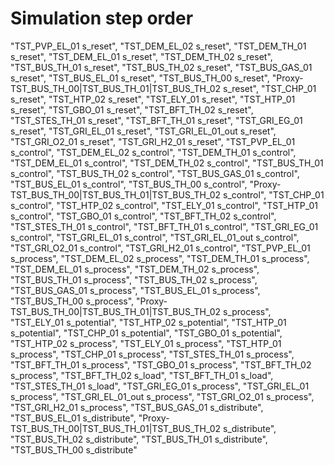 # Simulation step order
"TST_PVP_EL_01 s_reset",
"TST_DEM_EL_02 s_reset",
"TST_DEM_TH_01 s_reset",
"TST_DEM_EL_01 s_reset",
"TST_DEM_TH_02 s_reset",
"TST_BUS_TH_01 s_reset",
"TST_BUS_TH_02 s_reset",
"TST_BUS_GAS_01 s_reset",
"TST_BUS_EL_01 s_reset",
"TST_BUS_TH_00 s_reset",
"Proxy-TST_BUS_TH_00|TST_BUS_TH_01|TST_BUS_TH_02 s_reset",
"TST_CHP_01 s_reset",
"TST_HTP_02 s_reset",
"TST_ELY_01 s_reset",
"TST_HTP_01 s_reset",
"TST_GBO_01 s_reset",
"TST_BFT_TH_02 s_reset",
"TST_STES_TH_01 s_reset",
"TST_BFT_TH_01 s_reset",
"TST_GRI_EG_01 s_reset",
"TST_GRI_EL_01 s_reset",
"TST_GRI_EL_01_out s_reset",
"TST_GRI_O2_01 s_reset",
"TST_GRI_H2_01 s_reset",
"TST_PVP_EL_01 s_control",
"TST_DEM_EL_02 s_control",
"TST_DEM_TH_01 s_control",
"TST_DEM_EL_01 s_control",
"TST_DEM_TH_02 s_control",
"TST_BUS_TH_01 s_control",
"TST_BUS_TH_02 s_control",
"TST_BUS_GAS_01 s_control",
"TST_BUS_EL_01 s_control",
"TST_BUS_TH_00 s_control",
"Proxy-TST_BUS_TH_00|TST_BUS_TH_01|TST_BUS_TH_02 s_control",
"TST_CHP_01 s_control",
"TST_HTP_02 s_control",
"TST_ELY_01 s_control",
"TST_HTP_01 s_control",
"TST_GBO_01 s_control",
"TST_BFT_TH_02 s_control",
"TST_STES_TH_01 s_control",
"TST_BFT_TH_01 s_control",
"TST_GRI_EG_01 s_control",
"TST_GRI_EL_01 s_control",
"TST_GRI_EL_01_out s_control",
"TST_GRI_O2_01 s_control",
"TST_GRI_H2_01 s_control",
"TST_PVP_EL_01 s_process",
"TST_DEM_EL_02 s_process",
"TST_DEM_TH_01 s_process",
"TST_DEM_EL_01 s_process",
"TST_DEM_TH_02 s_process",
"TST_BUS_TH_01 s_process",
"TST_BUS_TH_02 s_process",
"TST_BUS_GAS_01 s_process",
"TST_BUS_EL_01 s_process",
"TST_BUS_TH_00 s_process",
"Proxy-TST_BUS_TH_00|TST_BUS_TH_01|TST_BUS_TH_02 s_process",
"TST_ELY_01 s_potential",
"TST_HTP_02 s_potential",
"TST_HTP_01 s_potential",
"TST_CHP_01 s_potential",
"TST_GBO_01 s_potential",
"TST_HTP_02 s_process",
"TST_ELY_01 s_process",
"TST_HTP_01 s_process",
"TST_CHP_01 s_process",
"TST_STES_TH_01 s_process",
"TST_BFT_TH_01 s_process",
"TST_GBO_01 s_process",
"TST_BFT_TH_02 s_process",
"TST_BFT_TH_02 s_load",
"TST_BFT_TH_01 s_load",
"TST_STES_TH_01 s_load",
"TST_GRI_EG_01 s_process",
"TST_GRI_EL_01 s_process",
"TST_GRI_EL_01_out s_process",
"TST_GRI_O2_01 s_process",
"TST_GRI_H2_01 s_process",
"TST_BUS_GAS_01 s_distribute",
"TST_BUS_EL_01 s_distribute",
"Proxy-TST_BUS_TH_00|TST_BUS_TH_01|TST_BUS_TH_02 s_distribute",
"TST_BUS_TH_02 s_distribute",
"TST_BUS_TH_01 s_distribute",
"TST_BUS_TH_00 s_distribute"
